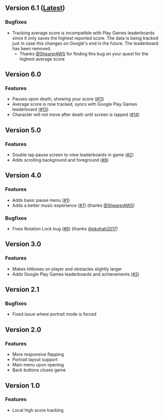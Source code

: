 ## Version 6.1 ([Latest](https://play.google.com/store/apps/details?id=com.jivoin.FlappyMcKain))
### Bugfixes
- Tracking average score is incompatible with Play Games leaderboards since it only saves the highest reported score. The data is being tracked just in case this changes on Google's end in the future. The leaderboard has been removed.
  - Thanks [@ShearerAWS](https://github.com/sheareraws) for finding this bug on your quest for the highest average score

## Version 6.0
### Features
- Pauses upon death, showing your score ([#11](../../issues/11))
- Average score is now tracked, syncs with Google Play Games leaderboard ([#13](../../issues/13))
- Character will not move after death until screen is tapped ([#14](../../issues/14))

## Version 5.0
### Features
- Double tap pause screen to view leaderboards in game ([#2](../../issues/2))
- Adds scrolling background and foreground ([#8](../../issues/8))

## Version 4.0
### Features
- Adds basic pause menu ([#1](../../issues/1))
- Adds a better music experience ([#7](../../issues/7)) (thanks [@ShearerAWS](https://github.com/sheareraws))
### Bugfixes
- Fixes Rotation Lock bug ([#6](../../issues/6)) (thanks [@pkshah2017](https://github.com/pkshah2017))

## Version 3.0
### Features
- Makes hitboxes on player and obstacles slightly larger
- Adds Google Play Games leaderboards and achievements ([#2](../../issues/2))

## Version 2.1
### Bugfixes
- Fixed issue where portrait mode is forced

## Version 2.0
### Features
- More responsive flapping
- Portrait layout support
- Main menu upon opening
- Back buttons closes game

## Version 1.0
### Features
- Local high score tracking
